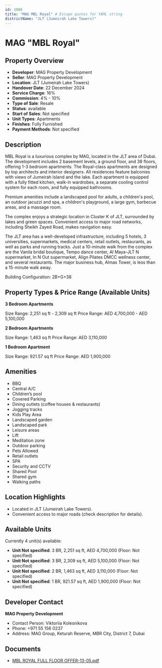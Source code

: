 ```yaml
---
id: 1086
title: "MAG MBL Royal" # Escape quotes for YAML string
districtName: "JLT (Jumeirah Lake Towers)"
---
```


# MAG "MBL Royal"

## Property Overview
- **Developer**: MAG Property Development
- **Seller**: MAG Property Development
- **Location**: JLT (Jumeirah Lake Towers)
- **Handover Date**: 22 December 2024
- **Service Charge**: 16%
- **Commission**: 4% - 10%
- **Type of Sale**: Resale
- **Status**: available
- **Start of Sales**: Not specified
- **Unit Types**: Apartments
- **Finishes**: Fully Furnished
- **Payment Methods**: Not specified

## Description
MBL Royal is a luxurious complex by MAG, located in the JLT area of Dubai. The development includes 2 basement levels, a ground floor, and 38 floors, offering 1-3 bedroom apartments. The Royal-class apartments are designed by top architects and interior designers. All residences feature balconies with views of Jumeirah Island and the lake. Each apartment is equipped with a fully fitted kitchen, walk-in wardrobes, a separate cooling control system for each room, and fully equipped bathrooms.

Premium amenities include a landscaped pool for adults, a children's pool, an outdoor jacuzzi and spa, a children's playground, a large gym, barbecue areas, and a massage room.

The complex enjoys a strategic location in Cluster K of JLT, surrounded by lakes and green spaces. Convenient access to major road networks, including Sheikh Zayed Road, makes navigation easy.

The JLT area has a well-developed infrastructure, including 5 hotels, 3 universities, supermarkets, medical centers, retail outlets, restaurants, as well as parks and running tracks. Just a 10-minute walk from the complex are the Vanila bridal boutique, Tempo dance center, Al Maya-JLT N supermarket, In N Out supermarket, Align Pilates DMCC wellness center, and several restaurants. The major business hub, Almas Tower, is less than a 15-minute walk away.

Building Configuration: 2B+G+38

## Property Types & Price Range (Available Units)
**3 Bedroom Apartments**

Size Range: 2,251 sq ft - 2,309 sq ft
Price Range: AED 4,700,000 - AED 5,100,000

**2 Bedroom Apartments**

Size Range: 1,463 sq ft
Price Range: AED 3,110,000

**1 Bedroom Apartment**

Size Range: 921.57 sq ft
Price Range: AED 1,900,000

## Amenities
- BBQ
- Central A/C
- Children’s pool
- Covered Parking
- Dining outlets  (coffee houses & restaurants)
- Jogging tracks
- Kids Play Area
- Landscaped garden
- Landscaped park
- Leisure areas
- Lift
- Meditation zone
- Outdoor parking
- Pets Allowed
- Retail outlets
- SPA
- Security and CCTV
- Shared Pool
- Shared gym
- Walking paths

## Location Highlights
- Located in JLT (Jumeirah Lake Towers).
- Convenient access to major roads (check description for details).

## Available Units
Currently 4 unit(s) available:
- **Unit Not specified**: 3 BR, 2,251 sq ft, AED 4,700,000 (Floor: Not specified)
- **Unit Not specified**: 3 BR, 2,309 sq ft, AED 5,100,000 (Floor: Not specified)
- **Unit Not specified**: 2 BR, 1,463 sq ft, AED 3,110,000 (Floor: Not specified)
- **Unit Not specified**: 1 BR, 921.57 sq ft, AED 1,900,000 (Floor: Not specified)

## Developer Contact
**MAG Property Development**
- Contact Person: Viktoriia Kolesnikova
- Phone: +971 55 156 0237
- Address: MAG Group, Keturah Reserve, MBR City, District 7, Dubai

## Documents
- [MBL ROYAL FULL FLOOR OFFER-13-05.pdf](https://cdn.geniemap.net/2024/02/22/m2U2gkNLvkc5FUo3IpxyZVhRlvJBBNCDVVRNIdPF.pdf)
